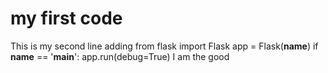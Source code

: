 # my first code
This is my second line adding
from flask import Flask
app = Flask(__name__)
if __name__ == '__main__':
	app.run(debug=True)
I am the good
